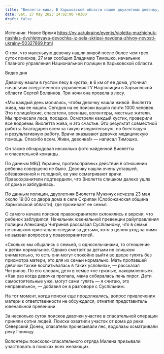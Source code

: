 ```yaml
---
title: "Виолетта жива. В Харьковской области нашли двухлетнюю девочку, которую сотни людей искали более трех суток"
date: Sat, 27 May 2023 14:02:00 +0300
draft: false
---
```

Источник: Новое Время https://nv.ua/ukraine/events/violetta-muzhichuk-nashlas-dvuhletnyaya-devochka-iz-sela-skripai-naydena-zhivoy-novosti-ukrainy-50327669.html


 О том, что маленькую девочку нашли живой после более чем трех суток поисков, 27 мая сообщил Владимир Тимошко, начальник Главного управления Национальной полиции в Харьковской области.

  Видео дня    

Девочку нашли в густом лесу в кустах, в 6 км от ее дома, уточнил начальник следственного управления ГУ Нацполиции в Харьковской области Сергей Болвинов. Три ночи она провела в лесу.

«Мы каждый день молились, чтобы девочку нашли живой. Виолетта жива, мы ее нашли. Сегодня на ее поиски вышло почти 1000 человек. Это полицейские, спасатели, военные, волонтеры, местные жители. Мы прочесали леса, посадки. Осмотрели каждый кустик, проверили все водоемы. Виолетта жива, и это счастье. Это результат совместной работы. Благодарен всем за такую изнурительную, но блестящую и результативную работу. Врачи оказывают девочке медицинскую помощь. Спасибо всем. Живи, девочка!» — написал Тимошко.

Он также обнародовал несколько фото найденной Виолетты и спасательной команды.

По данным МВД Украины, противоправных действий в отношении ребенка совершено не было. Девочку нашли очень уставшей, обезвоженной и голодной, ее уже осматривают врачи. Правоохранители подтвердили, что Виолетта слишком далеко ушла от дома и заблудилась.

 По данным полиции, двухлетняя Виолетта Мужичук исчезла 23 мая около 19:00 со двора дома в селе Скрипаи (Слобожанская община Харьковской области), где проживает ее семья.

С самого начала поисков правоохранители склонялись к версии, что ребенок заблудился. Начальник ювенальной превенции райуправления полиции Александр Чигринов рассказал Суспільному, что в семье не слишком пристально следили за детьми, хотя в целом уход за ними не вызвал вопросов у правоохранителей.

«Сколько мы общались с семьей, с односельчанами, то отношение к детям нормальное. Однако смотрят за детьми не слишком внимательно, то есть они могут спокойно выйти во дворе гулять без присмотра матери, это для их семьи нормально. Мать пропавшей девочки также воспитывалась в таких условиях», — рассказал Чигринов. По его словам, дети в семье «не грязные, накормленные». «Как раз когда девочка пропала, мама собиралась печь пирог. Дети самостоятельные уже, могут сами гулять — я считаю, это неправильно», — добавил он в разговоре с Суспільним.

На тот момент, когда поиски еще продолжались, вопрос привлечения матери к ответственности не обсуждался, отметил представитель ювенальной превенции.

За несколько суток поисков девочки участие в спасательной операции приняли сотни людей. Поиски охватили участок от дома до реки Северский Донец, спасатели прочесывали лес, водолазы осматривали реку Гнилицу.

Волонтеры поисково-спасательного отряда Милена призывали участвовать в поисках всех желающих.
